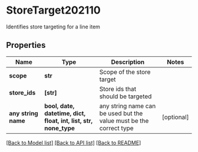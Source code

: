 # StoreTarget202110

Identifies store targeting for a line item

## Properties
Name | Type | Description | Notes
------------ | ------------- | ------------- | -------------
**scope** | **str** | Scope of the store target | 
**store_ids** | **[str]** | Store ids that should be targeted | 
**any string name** | **bool, date, datetime, dict, float, int, list, str, none_type** | any string name can be used but the value must be the correct type | [optional]

[[Back to Model list]](../README.md#documentation-for-models) [[Back to API list]](../README.md#documentation-for-api-endpoints) [[Back to README]](../README.md)


